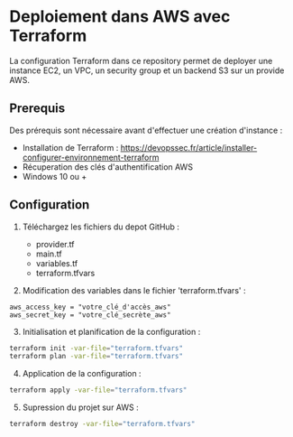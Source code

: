 # Deploiement dans AWS avec Terraform
La configuration Terraform dans ce repository permet de deployer une instance EC2, un VPC, un security group et un backend S3 sur un provide AWS.
## Prerequis
Des prérequis sont nécessaire avant d'effectuer une création d'instance :
- Installation de Terraform : https://devopssec.fr/article/installer-configurer-environnement-terraform
- Récuperation des clés d'authentification AWS
- Windows 10 ou +

## Configuration
1. Téléchargez les fichiers du depot GitHub :
    - provider.tf
    - main.tf
    - variables.tf
    - terraform.tfvars

2. Modification des variables dans le fichier 'terraform.tfvars' :

```hcl
aws_access_key = "votre_clé_d'accès_aws"
aws_secret_key = "votre_clé_secrète_aws"
```

3. Initialisation et planification de la configuration :

```bash
terraform init -var-file="terraform.tfvars"
terraform plan -var-file="terraform.tfvars"
```

4. Application de la configuration :
   
```bash
terraform apply -var-file="terraform.tfvars"


```

5. Supression du projet sur AWS :

```bash
terraform destroy -var-file="terraform.tfvars"


```

